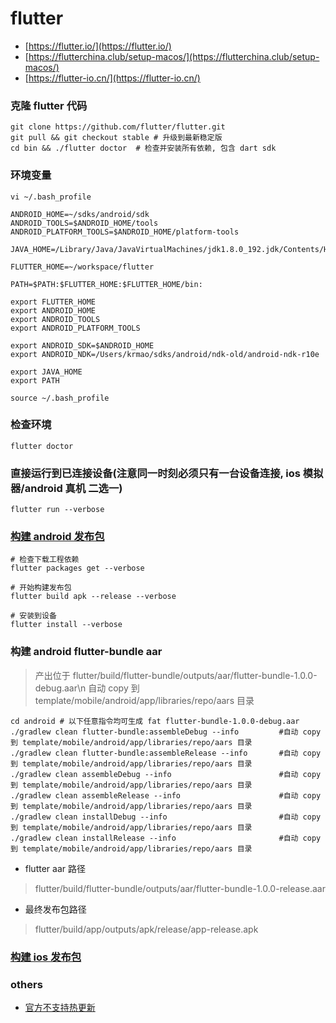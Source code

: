 # flutter
* [https://flutter.io/](https://flutter.io/)
* [https://flutterchina.club/setup-macos/](https://flutterchina.club/setup-macos/)
* [https://flutter-io.cn/](https://flutter-io.cn/)

### 克隆 flutter 代码
```
git clone https://github.com/flutter/flutter.git
git pull && git checkout stable # 升级到最新稳定版
cd bin && ./flutter doctor  # 检查并安装所有依赖, 包含 dart sdk
```

### 环境变量
```
vi ~/.bash_profile
```

```
ANDROID_HOME=~/sdks/android/sdk
ANDROID_TOOLS=$ANDROID_HOME/tools
ANDROID_PLATFORM_TOOLS=$ANDROID_HOME/platform-tools

JAVA_HOME=/Library/Java/JavaVirtualMachines/jdk1.8.0_192.jdk/Contents/Home

FLUTTER_HOME=~/workspace/flutter

PATH=$PATH:$FLUTTER_HOME:$FLUTTER_HOME/bin:

export FLUTTER_HOME
export ANDROID_HOME
export ANDROID_TOOLS
export ANDROID_PLATFORM_TOOLS

export ANDROID_SDK=$ANDROID_HOME
export ANDROID_NDK=/Users/krmao/sdks/android/ndk-old/android-ndk-r10e

export JAVA_HOME
export PATH
```

```
source ~/.bash_profile
```

### 检查环境
```
flutter doctor
```

### 直接运行到已连接设备(注意同一时刻必须只有一台设备连接, ios 模拟器/android 真机 二选一)
```
flutter run --verbose
```

### [构建 android 发布包](https://flutterchina.club/android-release/)
```
# 检查下载工程依赖
flutter packages get --verbose

# 开始构建发布包
flutter build apk --release --verbose
 
# 安装到设备
flutter install --verbose
```

### 构建 android flutter-bundle aar
> 产出位于 flutter/build/flutter-bundle/outputs/aar/flutter-bundle-1.0.0-debug.aar\n
> 自动 copy 到 template/mobile/android/app/libraries/repo/aars 目录

```
cd android # 以下任意指令均可生成 fat flutter-bundle-1.0.0-debug.aar
./gradlew clean flutter-bundle:assembleDebug --info         #自动 copy 到 template/mobile/android/app/libraries/repo/aars 目录
./gradlew clean flutter-bundle:assembleRelease --info       #自动 copy 到 template/mobile/android/app/libraries/repo/aars 目录
./gradlew clean assembleDebug --info                        #自动 copy 到 template/mobile/android/app/libraries/repo/aars 目录
./gradlew clean assembleRelease --info                      #自动 copy 到 template/mobile/android/app/libraries/repo/aars 目录
./gradlew clean installDebug --info                         #自动 copy 到 template/mobile/android/app/libraries/repo/aars 目录
./gradlew clean installRelease --info                       #自动 copy 到 template/mobile/android/app/libraries/repo/aars 目录
```

* flutter aar 路径
> flutter/build/flutter-bundle/outputs/aar/flutter-bundle-1.0.0-release.aar
* 最终发布包路径
> flutter/build/app/outputs/apk/release/app-release.apk

### [构建 ios 发布包](https://flutterchina.club/ios-release/)


### others
* [官方不支持热更新](https://github.com/flutter/flutter/issues/14330#issuecomment-485565194)